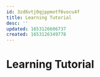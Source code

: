```yaml
---
id: 3zd6vtj0qjppmotf6vocu4f
title: Learning Tutorial
desc: ''
updated: 1653126606737
created: 1653126349778
---
```

# Learning Tutorial